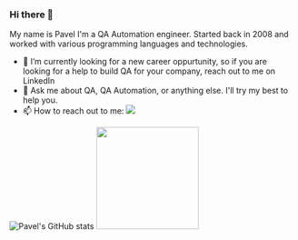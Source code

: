 ### Hi there 👋
My name is Pavel
I'm a QA Automation engineer.
Started back in 2008 and worked with various programming languages and technologies.

- 🔭 I’m currently looking for a new career oppurtunity, so if you are looking for a help to build QA for your company, reach out to me on LinkedIn
- 💬 Ask me about QA, QA Automation, or anything else. I'll try my best to help you.
- 📫 How to reach out to me: [<img src="https://img.shields.io/badge/linkedin-%230077B5.svg?&style=for-the-badge&logo=linkedin&logoColor=white" />](https://strongin.qa)


![Pavel's GitHub stats](https://github-readme-stats.vercel.app/api?username=CoHuK&count_private=true&hide_border=true&layout=compact&theme=radical) <img height="180em" src="https://github-readme-stats-phi-opal.vercel.app/api/top-langs/?username=CoHuK&show_icons=true&hide_border=true&layout=compact&count_private=true&langs_count=8&theme=radical"/>

<!--
**CoHuK/CoHuK** is a ✨ _special_ ✨ repository because its `README.md` (this file) appears on your GitHub profile.

Here are some ideas to get you started:

- 🔭 I’m currently working on ...
- 🌱 I’m currently learning ...
- 👯 I’m looking to collaborate on ...
- 🤔 I’m looking for help with ...
- 💬 Ask me about ...
- 📫 How to reach me: ...
- 😄 Pronouns: ...
- ⚡ Fun fact: ...
-->
